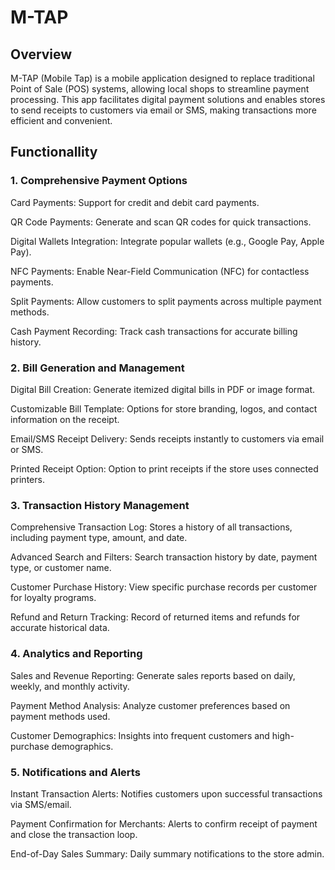 <h1>M-TAP</h1>

<h2>Overview</h2>
M-TAP (Mobile Tap) is a mobile application designed to replace traditional Point of Sale (POS) systems, allowing local shops to streamline payment processing. This app facilitates digital payment solutions and enables stores to send receipts to customers via email or SMS, making transactions more efficient and convenient.

<h2>Functionallity</h2> 

<h3>1. Comprehensive Payment Options</h3>

Card Payments: Support for credit and debit card payments.

QR Code Payments: Generate and scan QR codes for quick transactions.

Digital Wallets Integration: Integrate popular wallets (e.g., Google Pay, Apple Pay).

NFC Payments: Enable Near-Field Communication (NFC) for contactless payments.

Split Payments: Allow customers to split payments across multiple payment methods.

Cash Payment Recording: Track cash transactions for accurate billing history.

<h3> 2. Bill Generation and Management</h3>

Digital Bill Creation: Generate itemized digital bills in PDF or image format.

Customizable Bill Template: Options for store branding, logos, and contact information on the receipt.

Email/SMS Receipt Delivery: Sends receipts instantly to customers via email or SMS.

Printed Receipt Option: Option to print receipts if the store uses connected printers.

<h3>3. Transaction History Management</h3>

Comprehensive Transaction Log: Stores a history of all transactions, including payment type, amount, and date.

Advanced Search and Filters: Search transaction history by date, payment type, or customer name.

Customer Purchase History: View specific purchase records per customer for loyalty programs.

Refund and Return Tracking: Record of returned items and refunds for accurate historical data.

<h3>4. Analytics and Reporting </h3>

Sales and Revenue Reporting: Generate sales reports based on daily, weekly, and monthly activity.

Payment Method Analysis: Analyze customer preferences based on payment methods used.

Customer Demographics: Insights into frequent customers and high-purchase demographics.

<h3>5. Notifications and Alerts</h3>

Instant Transaction Alerts: Notifies customers upon successful transactions via SMS/email.

Payment Confirmation for Merchants: Alerts to confirm receipt of payment and close the transaction loop.

End-of-Day Sales Summary: Daily summary notifications to the store admin.

